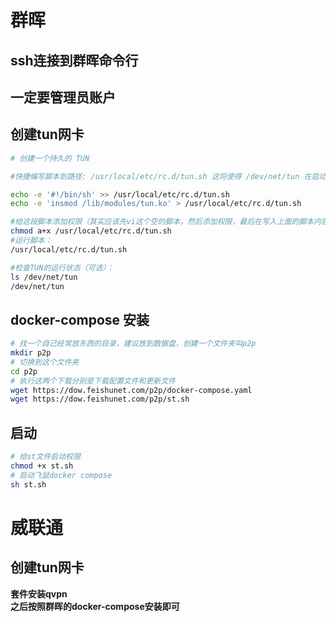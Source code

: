 # 群晖
## ssh连接到群晖命令行
## 一定要管理员账户
## 创建tun网卡
```bash
# 创建一个持久的 TUN

#快捷编写脚本到路径: /usr/local/etc/rc.d/tun.sh 这将使得 /dev/net/tun 在启动时调用

echo -e '#!/bin/sh' >> /usr/local/etc/rc.d/tun.sh
echo -e 'insmod /lib/modules/tun.ko' > /usr/local/etc/rc.d/tun.sh

#给这段脚本添加权限（其实应该先vi这个空的脚本，然后添加权限，最后在写入上面的脚本内容，不然会提示你readonly）
chmod a+x /usr/local/etc/rc.d/tun.sh
#运行脚本：
/usr/local/etc/rc.d/tun.sh

#检查TUN的运行状态（可选）：
ls /dev/net/tun
/dev/net/tun
```
## docker-compose 安装
```bash
# 找一个自己经常放东西的目录，建议放到数据盘，创建一个文件夹叫p2p
mkdir p2p
# 切换到这个文件夹  
cd p2p
# 执行这两个下载分别是下载配置文件和更新文件
wget https://dow.feishunet.com/p2p/docker-compose.yaml
wget https://dow.feishunet.com/p2p/st.sh
```
## 启动
```bash
# 给st文件启动权限
chmod +x st.sh
# 启动飞鼠docker compose
sh st.sh
```

# 威联通
## 创建tun网卡
**套件安装qvpn**  
**之后按照群晖的docker-compose安装即可**
